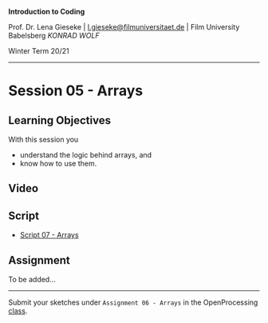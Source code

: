 **Introduction to Coding** 

Prof. Dr. Lena Gieseke | l.gieseke@filmuniversitaet.de | Film University Babelsberg *KONRAD WOLF*

Winter Term 20/21

---

# Session 05 - Arrays

## Learning Objectives

With this session you

* understand the logic behind arrays, and
* know how to use them.


## Video

<!-- [Here](https://e.pcloud.link/publink/show?code=XZew87ZVbUKYHqidUXKJozrV1wLRHNH88Gk) you find the recoding of the session. The recording is only for members of this course. You are not allowed to share it. -->


## Script

* [Script 07 - Arrays](../../02_scripts/itc_ws2021_07_arrays_script.md)

## Assignment

To be added...


<!-- ### 05.01 Arrays

Reflect on your previous code submissions: was there anything that you couldn't do because you didn't know about arrays yet? If so, extend a previous code submission to using arrays and re-submit.



## 05.02 A Jumping Game - First Steps

Over the next couple of assignments, we are going to implement step by step a simple "Jumping Game". 

## 05.02.01 First Steps

Look at [this example](https://www.openprocessing.org/sketch/1024625) for a simple game and think about how the underlying code could look like. What variables and functions are needed?

## 01.02 First Steps
Go through [this tutorial](https://www.openprocessing.org/sketch/1035400) to structure the code and create the jumping functionality.

## 01.03 Double Jump
Right now the player can basically fly through jumping again and again. The game would be quite easy like this. Adapt the code so it allows no more than one extra jump mid air.

[Solution](https://www.openprocessing.org/sketch/1035412) -->


---

Submit your sketches under `Assignment 06 - Arrays` in the OpenProcessing [class](https://www.openprocessing.org/class/64768).



